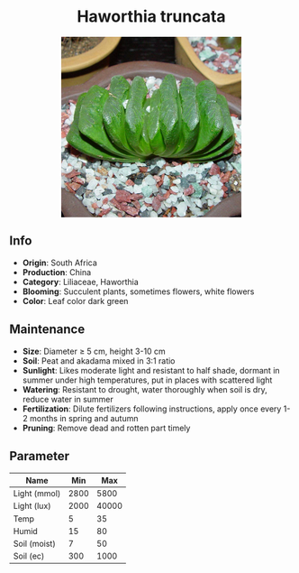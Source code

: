 <h1 align='center'>Haworthia truncata</h1>
<p align="center">
    <img 
        align='center'
        width='320'
        src="../images/haworthia truncata.png" 
        alt='Haworthia truncata' />
</p>

## Info

 - **Origin**: South Africa
 - **Production**: China
 - **Category**: Liliaceae, Haworthia
 - **Blooming**: Succulent plants, sometimes flowers, white flowers
 - **Color**: Leaf color dark green

## Maintenance

 - **Size**: Diameter ≥ 5 cm, height 3-10 cm
 - **Soil**: Peat and akadama mixed in 3:1 ratio
 - **Sunlight**: Likes moderate light and resistant to half shade, dormant in summer under high temperatures, put in places with scattered light
 - **Watering**: Resistant to drought, water thoroughly when soil is dry, reduce water in summer
 - **Fertilization**: Dilute fertilizers following instructions,  apply once every 1-2 months in spring and autumn
 - **Pruning**: Remove dead and rotten part timely

## Parameter

| Name         | Min  | Max   |
|--------------|------|-------|
| Light (mmol) | 2800 | 5800  |
| Light (lux)  | 2000 | 40000 |
| Temp         | 5    | 35    |
| Humid        | 15   | 80    |
| Soil (moist) | 7   | 50    |
| Soil (ec)    | 300  | 1000  |